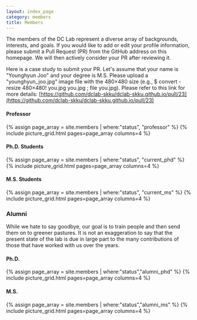 ```yaml
---
layout: index_page
category: members
title: Members
---
```


The members of the DC Lab represent a diverse array of backgrounds, interests, and goals.
If you would like to add or edit your profile information, 
please submit a Pull Request (PR) from the GitHub address on this homepage. 
We will then actively consider your PR after reviewing it.

Here is a case study to submit your PR. Let's assume that your name is "Younghyun Joo" and your degree is M.S. Please upload a "younghyun_joo.jpg" image file with the 480×480 size (e.g., $ convert -resize 480×480! you.jpg you.jpg ; file you.jpg). Please refer to this link for more details: [https://github.com/dclab-skku/dclab-skku.github.io/pull/23](https://github.com/dclab-skku/dclab-skku.github.io/pull/23)


<h4>Professor</h4>
{% assign page_array = site.members | where:"status", "professor"		%}
{% include picture_grid.html pages=page_array columns=4         		%}

<h4>Ph.D. Students</h4>
{% assign page_array = site.members | where:"status", "current_phd"		%}
{% include picture_grid.html pages=page_array columns=4				%}

<h4>M.S. Students</h4>
{% assign page_array = site.members | where:"status", "current_ms"		%}
{% include picture_grid.html pages=page_array columns=4				%}


<h3>Alumni</h3>
<p>While we hate to say goodbye, our goal is to train people and then send them on to greener pastures. It is not an exaggeration to say that the present state of the lab is due in large part to the many contributions of those that have worked with us over the years.</p>

<h4>Ph.D.</h4>
{% assign page_array = site.members | where:"status","alumni_phd"		%}
{% include picture_grid.html pages=page_array columns=4				%}

<h4>M.S.</h4>
{% assign page_array = site.members | where:"status","alumni_ms"		%}
{% include picture_grid.html pages=page_array columns=4				%}
